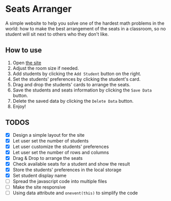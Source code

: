 # Seats Arranger

A simple website to help you solve one of the hardest math problems in the world:
how to make the best arrangement of the seats in a classroom, so no student will sit next to others who they don't like.

## How to use

1. Open [the site](<https://mm-news.github.io/Seat-Arranger/index.html>)
2. Adjust the room size if needed.
3. Add students by clicking the `Add Student` button on the right.
4. Set the students' preferences by clicking the student's card.
5. Drag and drop the students' cards to arrange the seats.
6. Save the students and seats information by clicking the `Save Data` button.
7. Delete the saved data by clicking the `Delete Data` button.
8. Enjoy!

## TODOS

- [x] Design a simple layout for the site
- [x] Let user set the number of students
- [x] Let user customize the students' preferences
- [x] Let user set the number of rows and columns
- [x] Drag & Drop to arrange the seats
- [x] Check available seats for a student and show the result
- [x] Store the students' preferences in the local storage
- [x] Set student display name
- [ ] Spread the javascript code into multiple files
- [ ] Make the site responsive
- [ ] Using data attribute and `onevent(this)` to simplify the code
